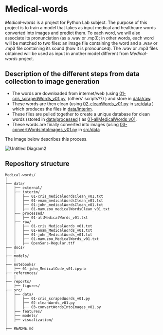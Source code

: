 # Medical-words

_Medical-words_ is a project for Python Lab subject.
The purpose of this project is to train a model that takes as input medical and healthcare words converted into images and predict them.
To each word, we will also associate its pronunciation (as a .wav or .mp3); in other words, each word will be matched to two files: an image file
containing the word and a .wav or .mp3 file containing its sound (how it is pronounced). The .wav or .mp3 files obtained will be used as input in another model 
different from _Medical-words_ project.


## Description of the different steps from data collection to image generation

* The words are downloaded from internet/web (using [01-cris_scrapedWords_v01.py](https://github.com/kaboc7/Medical-words/blob/main/src/data/01-cris_scrapedWords_v01.py), (others' scripts??) ) and store in [data/raw](https://github.com/kaboc7/Medical-words/tree/main/data/raw).    
* These words are then clean (using [02-cleanWords_v01.py](https://github.com/kaboc7/Medical-words/blob/main/src/data/02-cleanWords_v01.py) in [src/data](https://github.com/kaboc7/Medical-words/tree/main/src/data) ) which produces the files in [data/interim](https://github.com/kaboc7/Medical-words/tree/main/data/interim).    
* These files are pulled together to create a unique database for clean words (stored in [data/processed](https://github.com/kaboc7/Medical-words/tree/main/data/processed) ) as [01-allMedicalWords_v01](https://github.com/kaboc7/Medical-words/blob/main/data/processed/01-allMedicalWords_v01.txt).
*    These words are finally converted into images (using [03-convertWordsIntoImages_v01.py](https://github.com/kaboc7/Medical-words/blob/kaboc7-patch-1/src/data/03-convertWordsIntoImages_v01.py) in [src/data](https://github.com/kaboc7/Medical-words/tree/main/src/data) 

The image below describes this process.

![Untitled Diagram2](https://user-images.githubusercontent.com/72712004/97102438-d3936800-16a5-11eb-88e6-c1f5e4ea7aa8.png)


## Repository structure


```
Medical-words/
│
├──	data/
│   ├── external/
│   ├── interim/
│   │   ├── 01-cris_medicalWordsClean_v01.txt
│   │   ├── 01-enam_medicalWordsClean_v01.txt
│   │   ├── 01-john_medicalWordsClean_v01.txt
│   │   ├── 01-mamuzou_medicalWordsClean_v01.txt
│   ├── processed/
│   │   ├── 01-allMedicalWords_v01.txt
│   ├── raw/
│   │   ├── 01-cris_MedicalWords_v01.txt
│   │   ├── 01-enam_MedicalWords_v01.txt
│   │   ├── 01-john_MedicalWords_v01.txt
│   │   ├── 01-mamuzou_MedicalWords_v01.txt
│   │   ├── OpenSans-Regular.ttf
├── docs/
│   │   
├── models/
│   │   
├── notebooks/
│   ├── 01-john_MedicalCode_v01.ipynb
├── references/
│   │
├── reports/
│   ├── figures/
├── src/
│   ├── data/
│   │   ├── 01-cris_scrapedWords_v01.py
│   │   ├── 02-cleanWords_v01.py
│   │   ├── 03-convertWordsIntoImages_v01.py
│   ├── features/
│   ├── models/
│   ├── visualization/
│
├── README.md

```

